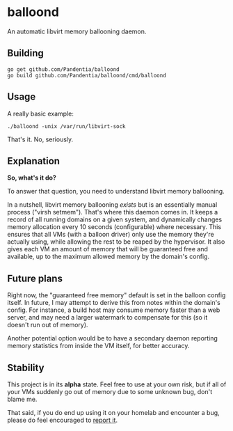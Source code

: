 # balloond

An automatic libvirt memory ballooning daemon.

## Building

```
go get github.com/Pandentia/balloond
go build github.com/Pandentia/balloond/cmd/balloond
```

## Usage

A really basic example:

`./balloond -unix /var/run/libvirt-sock`

That's it. No, seriously.

## Explanation

**So, what's it do?**

To answer that question, you need to understand libvirt memory ballooning.

In a nutshell, libvirt memory ballooning *exists* but is an essentially manual process ("virsh setmem"). That's where this daemon comes in. It keeps a record of all running domains on a given system, and dynamically changes memory allocation every 10 seconds (configurable) where necessary. This ensures that all VMs (with a balloon driver) only use the memory they're actually using, while allowing the rest to be reaped by the hypervisor. It also gives each VM an amount of memory that will be guaranteed free and available, up to the maximum allowed memory by the domain's config.

## Future plans

Right now, the "guaranteed free memory" default is set in the balloon config itself. In future, I may attempt to derive this from notes within the domain's config. For instance, a build host may consume memory faster than a web server, and may need a larger watermark to compensate for this (so it doesn't run out of memory).

Another potential option would be to have a secondary daemon reporting memory statistics from inside the VM itself, for better accuracy.

## Stability

This project is in its **alpha** state. Feel free to use at your own risk, but if all of your VMs suddenly go out of memory due to some unknown bug, don't blame me.

That said, if you do end up using it on your homelab and encounter a bug, please do feel encouraged to [report it](https://github.com/Pandentia/balloond/issues/new).
